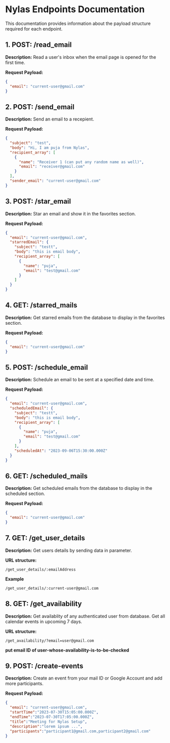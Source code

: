# Nylas Endpoints Documentation

This documentation provides information about the payload structure required for each endpoint.

## 1. POST: /read_email

**Description:**
Read a user's inbox when the email page is opened for the first time.

**Request Payload:**

```json
{
  "email": "current-user@gmail.com"
}
```

## 2. POST: /send_email

**Description:**
Send an email to a recepient.

**Request Payload:**

```json
{
  "subject": "test",
  "body": "Hi, I am puja from Nylas",
  "recipient_array": [
    {
      "name": "Receiver 1 (can put any random name as well)",
      "email": "receiver@gmail.com"
    }
  ],
  "sender_email": "current-user@gmail.com"
}
```

## 3. POST: /star_email

**Description:**
Star an email and show it in the favorites section.

**Request Payload:**

```json
{
  "email": "current-user@gmail.com",
  "starredEmail": {
    "subject": "testt",
    "body": "this is email body",
    "recipient_array": [
      {
        "name": "puja",
        "email": "test@gmail.com"
      }
    ]
  }
}
```

## 4. GET: /starred_mails

**Description:**
Get starred emails from the database to display in the favorites section.

**Request Payload:**

```json
{
  "email": "current-user@gmail.com"
}
```

## 5. POST: /schedule_email

**Description:**
Schedule an email to be sent at a specified date and time.

**Request Payload:**

```json
{
  "email": "current-user@gmail.com",
  "scheduledEmail": {
    "subject": "testt",
    "body": "this is email body",
    "recipient_array": [
      {
        "name": "puja",
        "email": "test@gmail.com"
      }
    ],
    "scheduledAt": "2023-09-06T15:30:00.000Z"
  }
}
```

## 6. GET: /scheduled_mails

**Description:**
Get scheduled emails from the database to display in the scheduled section.

**Request Payload:**

```json
{
  "email": "current-user@gmail.com"
}
```

## 7. GET: /get_user_details

**Description:**
Get users details by sending data in parameter.

**URL structure:**

```
/get_user_details/:emailAddress
```

**Example**

```
/get_user_details/:current-user@gmail.com
```

## 8. GET: /get_availability

**Description:**
Get availablity of any authenticated user from database. Get all calendar events in upcoming 7 days.

**URL structure:**

```
/get_availability/?email=user@gmail.com
```

<strong>put email ID of user-whose-availability-is-to-be-checked</strong>

## 9. POST: /create-events

**Description:**
Create an event from your mail ID or Google Account and add more participants.

**Request Payload:**

```json
{
  "email": "current-user@gmail.com",
  "startTime":"2023-07-30T15:05:00.000Z",
  "endTime":"2023-07-30T17:05:00.000Z",
  "title":"Meeting for Nylas Setup",
  "description":"lorem ipsum ...",
  "participants":"participant1@gmail.com,participant2@gmail.com"
}
```
